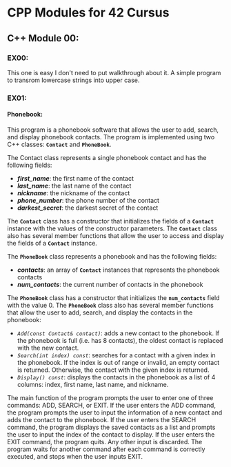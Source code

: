 # CPP Modules for 42 Cursus
## C++ Module 00:
### EX00:
This one is easy I don't need to put walkthrough about it.
A simple program to transrom lowercase strings into upper case.
### EX01:
#### Phonebook:
This program is a phonebook software that allows the user to add, search, and display phonebook contacts. The program is implemented using two C++ classes: **`Contact`** and **`PhoneBook`**.

The Contact class represents a single phonebook contact and has the following fields:
- ***first_name***: the first name of the contact
- ***last_name***: the last name of the contact
- ***nickname***: the nickname of the contact
- ***phone_number***: the phone number of the contact
- ***darkest_secret***: the darkest secret of the contact

The **`Contact`** class has a constructor that initializes the fields of a **`Contact`** instance with the values of the constructor parameters. The **`Contact`** class also has several member functions that allow the user to access and display the fields of a **`Contact`** instance.

The **`PhoneBook`** class represents a phonebook and has the following fields:

- ***contacts***: an array of **`Contact`** instances that represents the phonebook contacts
- ***num_contacts***: the current number of contacts in the phonebook

The **`PhoneBook`** class has a constructor that initializes the **`num_contacts`** field with the value 0. The **`PhoneBook`** class also has several member functions that allow the user to add, search, and display the contacts in the phonebook:

- *`Add(const Contact& contact)`*: adds a new contact to the phonebook. If the phonebook is full (i.e. has 8 contacts), the oldest contact is replaced with the new contact.
- *`Search(int index) const`*: searches for a contact with a given index in the phonebook. If the index is out of range or invalid, an empty contact is returned. Otherwise, the contact with the given index is returned.
- *`Display() const`*: displays the contacts in the phonebook as a list of 4 columns: index, first name, last name, and nickname.

The main function of the program prompts the user to enter one of three commands: ADD, SEARCH, or EXIT. If the user enters the ADD command, the program prompts the user to input the information of a new contact and adds the contact to the phonebook. If the user enters the SEARCH command, the program displays the saved contacts as a list and prompts the user to input the index of the contact to display. If the user enters the EXIT command, the program quits. Any other input is discarded. The program waits for another command after each command is correctly executed, and stops when the user inputs EXIT.
